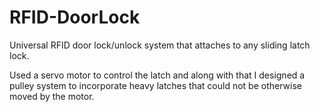 # RFID-DoorLock

Universal RFID door lock/unlock system that attaches to any sliding latch lock.

Used a servo motor to control the latch and along with that I designed a pulley system to incorporate heavy latches that could not be otherwise moved by the motor.

